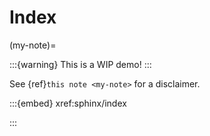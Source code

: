 # Index

(my-note)=

:::{warning}
This is a WIP demo!
:::


See {ref}`this note <my-note>` for a disclaimer.

:::{embed} xref:sphinx/index

:::

